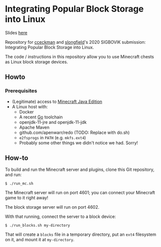 # Integrating Popular Block Storage into Linux

Slides [here](https://docs.google.com/presentation/d/1wgD_L70IqBUjulB82w8W-aECEOIKt1o3ZRgdD2w-P1Q/edit?usp=sharing)

Repository for [cceckman](https://github.com/cceckman) and [slongfield](https://github.com/slongfield)'s 2020 SIGBOVIK submission: Integrating Popular Block Storage into Linux.

The code / instructions in this repository allow you to use Minecraft chests as Linux block storage devices.

## Howto

### Prerequisites

- (Legitimate) access to [Minecraft Java Edition](https://www.minecraft.net/en-us/store/minecraft-java-edition/)
- A Linux host with:
    - Docker
    - A recent [Go](https://golang.org) toolchain
    - openjdk-11-jre and openjdk-11-jdk
    - Apache Maven
    - github.com/apenwarr/redo (TODO: Replace with do.sh)
    - `e2fsprogs` in `PATH` (e.g. `mkfs.ext4`)
    - Probably some other things we didn't notice we had. Sorry!

## How-to
To build and run the Minecraft server and plugins, clone this Git repository, and run:

```
$ ./run_mc.sh
```

The Minecraft server will run on port 4601; you can connect your Minecraft game to it right away!

The block storage server will run on port 4602.

With that running, connect the server to a block device:

```
$ ./run_blocks.sh my-directory
```

That will create a `blocks` file in a temporary directory, put an `ext4` filesystem on it, and mount it at `my-directory`.
